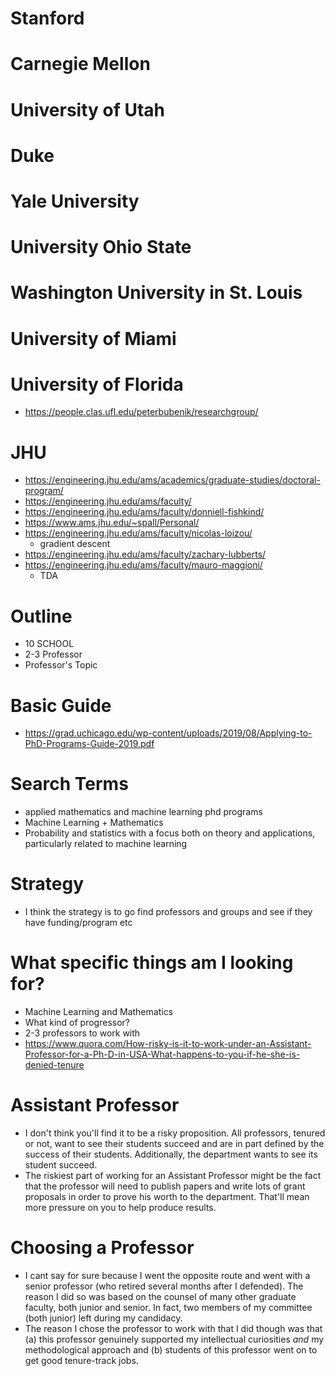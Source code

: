 # Stanford
# Carnegie Mellon
# University of Utah
# Duke
# Yale University
# University Ohio State
# Washington University in St. Louis
# University of Miami
# University of Florida
* https://people.clas.ufl.edu/peterbubenik/researchgroup/
# JHU
* https://engineering.jhu.edu/ams/academics/graduate-studies/doctoral-program/
* https://engineering.jhu.edu/ams/faculty/
* https://engineering.jhu.edu/ams/faculty/donniell-fishkind/
* https://www.ams.jhu.edu/~spall/Personal/
* https://engineering.jhu.edu/ams/faculty/nicolas-loizou/
  * gradient descent
* https://engineering.jhu.edu/ams/faculty/zachary-lubberts/
* https://engineering.jhu.edu/ams/faculty/mauro-maggioni/
  * TDA


# Outline
* 10 SCHOOL
* 2-3 Professor
* Professor's Topic

# Basic Guide
* https://grad.uchicago.edu/wp-content/uploads/2019/08/Applying-to-PhD-Programs-Guide-2019.pdf

# Search Terms
* applied mathematics and machine learning phd programs
* Machine Learning + Mathematics
* Probability and statistics with a focus both on theory and applications, particularly related to machine learning

# Strategy
* I think the strategy is to go find professors and groups and see if they have funding/program etc


# What specific things am I looking for?
* Machine Learning and Mathematics
* What kind of progressor?
* 2-3 professors to work with
* https://www.quora.com/How-risky-is-it-to-work-under-an-Assistant-Professor-for-a-Ph-D-in-USA-What-happens-to-you-if-he-she-is-denied-tenure


# Assistant Professor
* I don't think you'll find it to be a risky proposition. All professors, tenured or not, want to see their students succeed and are in part defined by the success of their students. Additionally, the department wants to see its student succeed.
* The riskiest part of working for an Assistant Professor might be the fact that the professor will need to publish papers and write lots of grant proposals in order to prove his worth to the department. That'll mean more pressure on you to help produce results.

# Choosing a Professor
* I cant say for sure because I went the opposite route and went with a senior professor (who retired several months after I defended). The reason I did so was based on the counsel of many other graduate faculty, both junior and senior. In fact, two members of my committee (both junior) left during my candidacy.
* The reason I chose the professor to work with that I did though was that (a) this professor genuinely supported my intellectual curiosities *and* my methodological approach and (b) students of this professor went on to get good tenure-track jobs.


